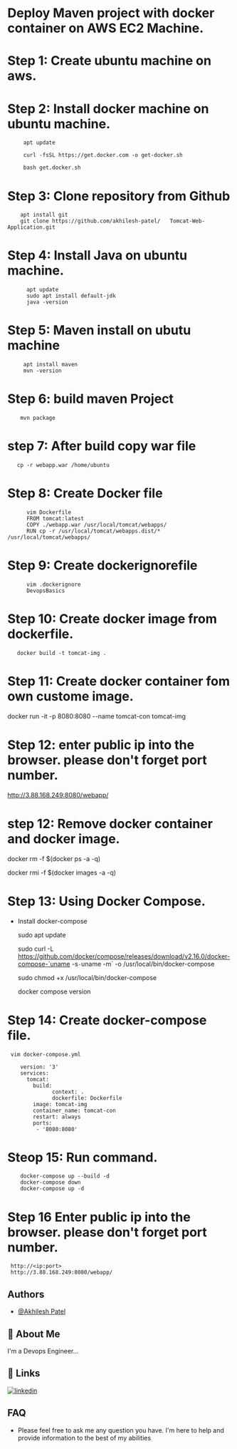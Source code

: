 # Deploy Maven project with docker container on AWS EC2 Machine.

# Step 1: Create ubuntu machine on aws.

# Step 2:  Install docker machine  on ubuntu machine.
           
         apt update

         curl -fsSL https://get.docker.com -o get-docker.sh

         bash get.docker.sh
# Step 3: Clone repository from Github
        apt install git 
        git clone https://github.com/akhilesh-patel/   Tomcat-Web-Application.git

# Step 4: Install Java on ubuntu machine.
          apt update
          sudo apt install default-jdk
          java -version 
# Step 5: Maven install on ubutu machine
         apt install maven 
         mvn -version
# Step 6: build maven Project 
        mvn package
# step 7: After build copy war file 
       cp -r webapp.war /home/ubuntu
# Step 8: Create Docker file
          vim Dockerfile
          FROM tomcat:latest
          COPY ./webapp.war /usr/local/tomcat/webapps/
          RUN cp -r /usr/local/tomcat/webapps.dist/* /usr/local/tomcat/webapps/

# Step 9: Create dockerignorefile
          vim .dockerignore
          DevopsBasics
# Step 10: Create docker image from dockerfile.
       docker build -t tomcat-img .
# Step 11: Create docker container fom own custome image.
       
docker run -it  -p 8080:8080 --name  tomcat-con tomcat-img

# Step 12:  enter public ip into the browser. please  don't forget port number.

http://3.88.168.249:8080/webapp/

# step 12: Remove docker container and docker image.

docker  rm -f $(docker ps -a -q)

docker rmi -f $(docker images -a -q)

# Step 13: Using Docker Compose.
* Install docker-compose 
  
  sudo apt update

  sudo curl -L https://github.com/docker/compose/releases/download/v2.16.0/docker-compose-`uname -s`-`uname -m` -o /usr/local/bin/docker-compose
  
  sudo chmod +x /usr/local/bin/docker-compose

  docker compose version
  
# Step 14: Create docker-compose file.
     vim docker-compose.yml
      
        version: '3'
        services:
          tomcat:
            build:
                  context: .    
                  dockerfile: Dockerfile
            image: tomcat-img
            container_name: tomcat-con
            restart: always
            ports:
             - '8080:8080'
# Steop 15: Run command.
        docker-compose up --build -d
        docker-compose down
        docker-compose up -d
# Step 16 Enter public ip into the browser. please  don't forget port number.
     http://<ip:port>
     http://3.88.168.249:8080/webapp/
     


     








    
    
 













## Authors

- [@Akhilesh Patel](https://www.github.com/akhilesh-patel)




## 🚀 About Me
I'm a Devops Engineer...



## 🔗 Links

[![linkedin](https://img.shields.io/badge/linkedin-0A66C2?style=for-the-badge&logo=linkedin&logoColor=white)]( https://www.linkedin.com/in/akhilesh-patel-8983aa1a5/)





## FAQ
* Please feel free to ask me any question you have. I'm here to help and provide information to the best of my abilities










